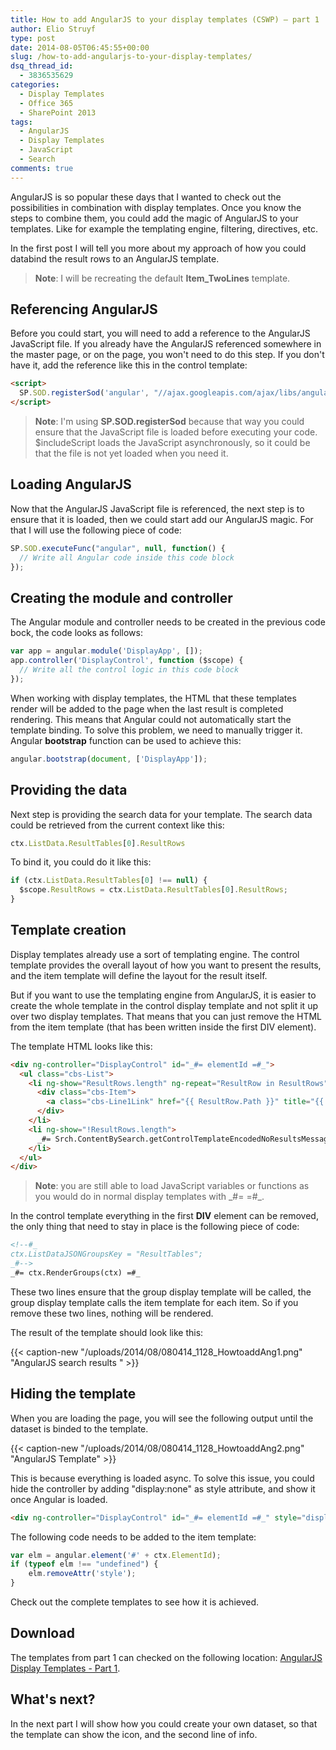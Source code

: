 ```yaml
---
title: How to add AngularJS to your display templates (CSWP) – part 1
author: Elio Struyf
type: post
date: 2014-08-05T06:45:55+00:00
slug: /how-to-add-angularjs-to-your-display-templates/
dsq_thread_id:
  - 3836535629
categories:
  - Display Templates
  - Office 365
  - SharePoint 2013
tags:
  - AngularJS
  - Display Templates
  - JavaScript
  - Search
comments: true
---
```


AngularJS is so popular these days that I wanted to check out the possibilities in combination with display templates. Once you know the steps to combine them, you could add the magic of AngularJS to your templates. Like for example the templating engine, filtering, directives, etc.

In the first post I will tell you more about my approach of how you could databind the result rows to an AngularJS template.

> **Note**: I will be recreating the default **Item_TwoLines** template.

## Referencing AngularJS

Before you could start, you will need to add a reference to the AngularJS JavaScript file. If you already have the AngularJS referenced somewhere in the master page, or on the page, you won't need to do this step. If you don't have it, add the reference like this in the control template:

```html
<script>
  SP.SOD.registerSod('angular', "//ajax.googleapis.com/ajax/libs/angularjs/1.2.20/angular.min.js");
</script>
```

> **Note**: I'm using **SP.SOD.registerSod** because that way you could ensure that the JavaScript file is loaded before executing your code. $includeScript loads the JavaScript asynchronously, so it could be that the file is not yet loaded when you need it.

## Loading AngularJS

Now that the AngularJS JavaScript file is referenced, the next step is to ensure that it is loaded, then we could start add our AngularJS magic. For that I will use the following piece of code:

```JavaScript
SP.SOD.executeFunc("angular", null, function() {
  // Write all Angular code inside this code block
});
```

## Creating the module and controller

The Angular module and controller needs to be created in the previous code bock, the code looks as follows:

```JavaScript
var app = angular.module('DisplayApp', []);
app.controller('DisplayControl', function ($scope) {
  // Write all the control logic in this code block
});
```

When working with display templates, the HTML that these templates render will be added to the page when the last result is completed rendering. This means that Angular could not automatically start the template binding. To solve this problem, we need to manually trigger it. Angular **bootstrap** function can be used to achieve this:

```JavaScript
angular.bootstrap(document, ['DisplayApp']);
```


## Providing the data

Next step is providing the search data for your template. The search data could be retrieved from the current context like this:

```JavaScript
ctx.ListData.ResultTables[0].ResultRows
```

To bind it, you could do it like this:

```JavaScript
if (ctx.ListData.ResultTables[0] !== null) {
  $scope.ResultRows = ctx.ListData.ResultTables[0].ResultRows;
}
```


## Template creation

Display templates already use a sort of templating engine. The control template provides the overall layout of how you want to present the results, and the item template will define the layout for the result itself.

But if you want to use the templating engine from AngularJS, it is easier to create the whole template in the control display template and not split it up over two display templates. That means that you can just remove the HTML from the item template (that has been written inside the first DIV element).

The template HTML looks like this:

```html
<div ng-controller="DisplayControl" id="_#= elementId =#_">
  <ul class="cbs-List">
    <li ng-show="ResultRows.length" ng-repeat="ResultRow in ResultRows">
      <div class="cbs-Item">
        <a class="cbs-Line1Link" href="{{ ResultRow.Path }}" title="{{ ResultRow.Title }}">{{ ResultRow.Title }}</a>
      </div>
    </li>
    <li ng-show="!ResultRows.length">
      _#= Srch.ContentBySearch.getControlTemplateEncodedNoResultsMessage(ctx.ClientControl) =#_
    </li>
  </ul>
</div>
```

> **Note**: you are still able to load JavaScript variables or functions as you would do in normal display templates with \_\#= =\#\_.

In the control template everything in the first **DIV** element can be removed, the only thing that need to stay in place is the following piece of code:

```html
<!--#_
ctx.ListDataJSONGroupsKey = "ResultTables";
_#-->
_#= ctx.RenderGroups(ctx) =#_
```

These two lines ensure that the group display template will be called, the group display template calls the item template for each item. So if you remove these two lines, nothing will be rendered.

The result of the template should look like this:

{{< caption-new "/uploads/2014/08/080414_1128_HowtoaddAng1.png" "AngularJS search results " >}}

## Hiding the template

When you are loading the page, you will see the following output until the dataset is binded to the template.

{{< caption-new "/uploads/2014/08/080414_1128_HowtoaddAng2.png" "AngularJS Template" >}}

This is because everything is loaded async. To solve this issue, you could hide the controller by adding "display:none" as style attribute, and show it once Angular is loaded.

```html
<div ng-controller="DisplayControl" id="_#= elementId =#_" style="display:none;">
```

The following code needs to be added to the item template:

```JavaScript
var elm = angular.element('#' + ctx.ElementId);
if (typeof elm !== "undefined") {
    elm.removeAttr('style');
}
```

Check out the complete templates to see how it is achieved.

## Download

The templates from part 1 can checked on the following location: [AngularJS Display Templates - Part 1](https://github.com/SPCSR/DisplayTemplates/tree/master/Search%20Display%20Templates/AngularJS%20Templates%20%28CSWP%29/Part1 "AngularJS display templates part 1").

## What's next?

In the next part I will show how you could create your own dataset, so that the template can show the icon, and the second line of info.